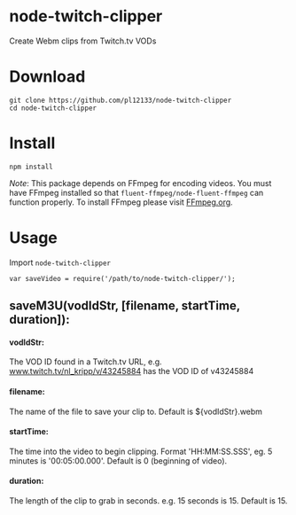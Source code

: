 # node-twitch-clipper
Create Webm clips from Twitch.tv VODs

# Download

    git clone https://github.com/pl12133/node-twitch-clipper
    cd node-twitch-clipper

# Install

    npm install

*Note*: This package depends on FFmpeg for encoding videos. You must have FFmpeg installed so that `fluent-ffmpeg/node-fluent-ffmpeg` can function properly. To install FFmpeg please visit [FFmpeg.org](https://ffmpeg.org/download.html).

# Usage

Import `node-twitch-clipper`

    var saveVideo = require('/path/to/node-twitch-clipper/');

## saveM3U(vodIdStr, [filename, startTime, duration]):

#### vodIdStr:

The VOD ID found in a Twitch.tv URL, e.g. www.twitch.tv/nl_kripp/v/43245884 has the VOD ID of v43245884

#### filename:

The name of the file to save your clip to. Default is  ${vodIdStr}.webm

#### startTime:

The time into the video to begin clipping. Format 'HH:MM:SS.SSS', eg. 5 minutes is '00:05:00.000'. Default is 0 (beginning of video).

#### duration:

The length of the clip to grab in seconds. e.g. 15 seconds is 15. Default is 15.
